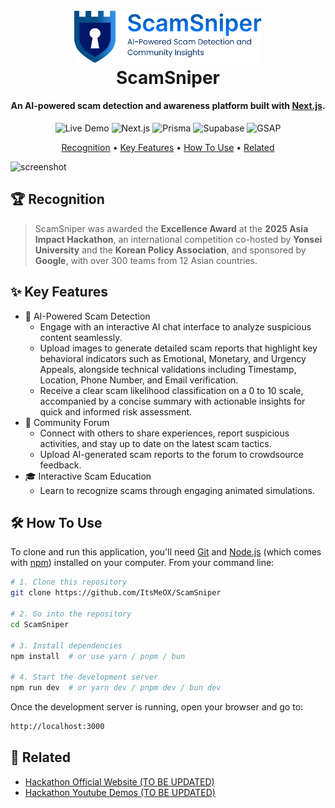 <h1 align="center">
  <br>
  <a href="https://scam-sniper.vercel.app/"><img src="./docs/scamsniper.png" alt="Markdownify" width="300"></a>
  <br>
  ScamSniper
  <br>
</h1>

<h4 align="center">An AI-powered scam detection and awareness platform built with <a href="https://nextjs.org" target="_blank">Next.js</a>.</h4>

<div align="center">
  <img src="https://img.shields.io/badge/Live%20Demo-Visit%20Now-green?style=flat-square" alt="Live Demo" />
  <img src="https://img.shields.io/badge/Next.js-000000?style=flat-square&logo=next.js&logoColor=white" alt="Next.js" />
  <img src="https://img.shields.io/badge/Prisma-0C344B?style=flat-square&logo=prisma&logoColor=white" alt="Prisma" />
  <img src="https://img.shields.io/badge/Supabase-3ECF8E?style=flat-square&logo=supabase&logoColor=white" alt="Supabase" />
  <img src="https://img.shields.io/badge/GSAP-88CE02?style=flat-square&logo=greensock&logoColor=white" alt="GSAP" />
</div>

<p align="center">
<a href="#🏆-recognition">Recognition</a> •
<a href="#✨-key-features">Key Features</a> •
<a href="#🛠️-how-to-use">How To Use</a> •
<a href="#🔗-related">Related</a>

</p>

![screenshot](./docs/demo.gif)

## 🏆 Recognition

> ScamSniper was awarded the **Excellence Award** at the **2025 Asia Impact Hackathon**, an international competition co-hosted by **Yonsei University** and the **Korean Policy Association**, and sponsored by **Google**, with over 300 teams from 12 Asian countries.

## ✨ Key Features

- 🔐 AI-Powered Scam Detection
  - Engage with an interactive AI chat interface to analyze suspicious content seamlessly.
  - Upload images to generate detailed scam reports that highlight key behavioral indicators such as Emotional, Monetary, and Urgency Appeals, alongside technical validations including Timestamp, Location, Phone Number, and Email verification.
  - Receive a clear scam likelihood classification on a 0 to 10 scale, accompanied by a concise summary with actionable insights for quick and informed risk assessment.
- 💬 Community Forum
  - Connect with others to share experiences, report suspicious activities, and stay up to date on the latest scam tactics.
  - Upload AI-generated scam reports to the forum to crowdsource feedback.
- 🎓 Interactive Scam Education
  - Learn to recognize scams through engaging animated simulations.

## 🛠️ How To Use

To clone and run this application, you'll need [Git](https://git-scm.com) and [Node.js](https://nodejs.org/en/download/) (which comes with [npm](http://npmjs.com)) installed on your computer. From your command line:

```bash
# 1. Clone this repository
git clone https://github.com/ItsMeOX/ScamSniper

# 2. Go into the repository
cd ScamSniper

# 3. Install dependencies
npm install  # or use yarn / pnpm / bun

# 4. Start the development server
npm run dev  # or yarn dev / pnpm dev / bun dev
```

Once the development server is running, open your browser and go to:

```bash
http://localhost:3000
```

## 🔗 Related

- [Hackathon Official Website (TO BE UPDATED)](https://www.dchallenge.org/hackathons/hackathons-2025)
- [Hackathon Youtube Demos (TO BE UPDATED)](https://www.youtube.com/@dchallenge2023)

